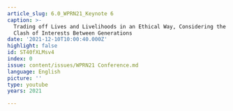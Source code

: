 ```yaml
---
article_slug: 6.0_WPRN21_Keynote 6
caption: >-
  Trading off Lives and Livelihoods in an Ethical Way, Considering the Apparent
  Clash of Interests Between Generations
date: '2021-12-10T10:00:40.000Z'
highlight: false
id: ST40fXLMsv4
index: 0
issue: content/issues/WPRN21 Conference.md
language: English
picture: ''
type: youtube
years: 2021

---
```

